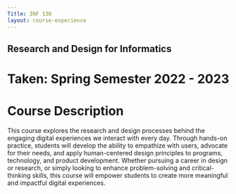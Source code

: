 ```yaml
---
Title: INF 130 
layout: course-experience
---
```


## Research and Design for Informatics
# Taken: Spring Semester 2022 - 2023
# Course Description

This course explores the research and design processes behind the engaging digital experiences we interact with every day. Through hands-on practice, students will develop the ability to empathize with users, advocate for their needs, and apply human-centered design principles to programs, technology, and product development. Whether pursuing a career in design or research, or simply looking to enhance problem-solving and critical-thinking skills, this course will empower students to create more meaningful and impactful digital experiences. 